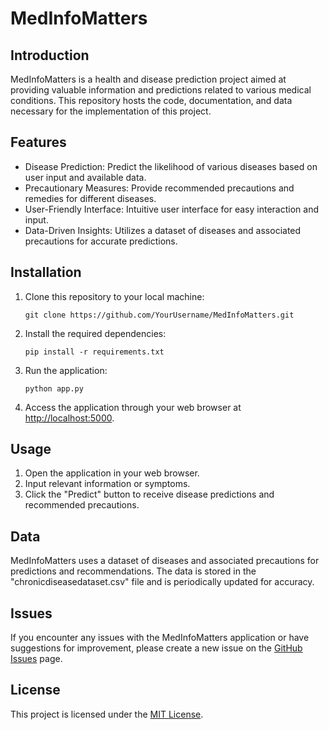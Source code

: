 # MedInfoMatters

## Introduction

MedInfoMatters is a health and disease prediction project aimed at providing valuable information and predictions related to various medical conditions. This repository hosts the code, documentation, and data necessary for the implementation of this project.

## Features

- Disease Prediction: Predict the likelihood of various diseases based on user input and available data.
- Precautionary Measures: Provide recommended precautions and remedies for different diseases.
- User-Friendly Interface: Intuitive user interface for easy interaction and input.
- Data-Driven Insights: Utilizes a dataset of diseases and associated precautions for accurate predictions.

## Installation

1. Clone this repository to your local machine:

   ```
   git clone https://github.com/YourUsername/MedInfoMatters.git
   ```

2. Install the required dependencies:

   ```
   pip install -r requirements.txt
   ```

3. Run the application:

   ```
   python app.py
   ```

4. Access the application through your web browser at [http://localhost:5000](http://localhost:5000).

## Usage

1. Open the application in your web browser.
2. Input relevant information or symptoms.
3. Click the "Predict" button to receive disease predictions and recommended precautions.

## Data

MedInfoMatters uses a dataset of diseases and associated precautions for predictions and recommendations. The data is stored in the "chronicdiseasedataset.csv" file and is periodically updated for accuracy.

## Issues

If you encounter any issues with the MedInfoMatters application or have suggestions for improvement, please create a new issue on the [GitHub Issues](https://github.com/YourUsername/MedInfoMatters/issues) page.

## License

This project is licensed under the [MIT License](LICENSE).
